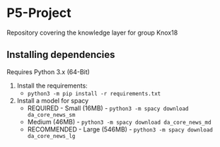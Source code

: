 # P5-Project
Repository covering the knowledge layer for group Knox18

## Installing dependencies
Requires Python 3.x (64-Bit)

1. Install the requirements: 
    * `python3 -m pip install -r requirements.txt`
2. Install a model for spacy
    * REQUIRED - Small (16MB) - `python3 -m spacy download da_core_news_sm`
    * Medium (46MB) - `python3 -m spacy download da_core_news_md`
    * RECOMMENDED - Large (546MB) - `python3 -m spacy download da_core_news_lg`
